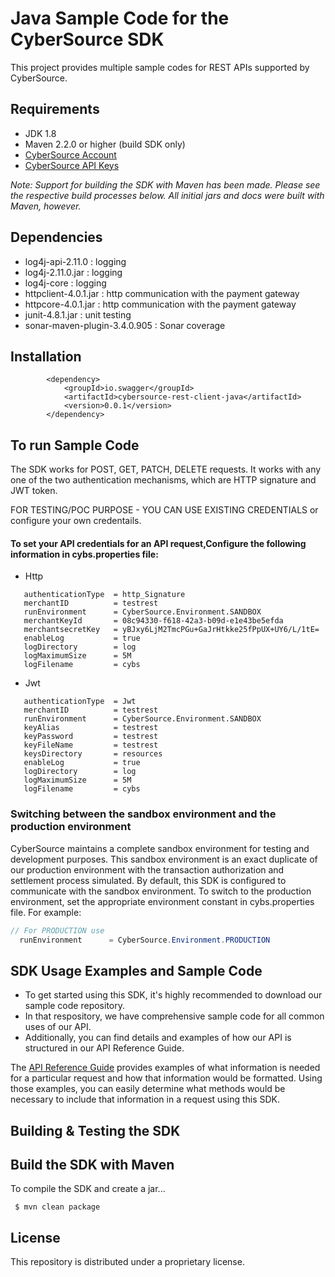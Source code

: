 # Java Sample Code for the CyberSource SDK
This project provides multiple sample codes for REST APIs supported by CyberSource.

## Requirements
* JDK 1.8
* Maven 2.2.0 or higher (build SDK only)
* [CyberSource Account](https://developer.cybersource.com/api/developer-guides/dita-gettingstarted/registration.html)
* [CyberSource API Keys](https://prod.developer.cybersource.com/api/developer-guides/dita-gettingstarted/registration/createCertSharedKey.html)

_Note: Support for building the SDK with Maven has been made. Please see the respective build processes below. 
 All initial jars and docs were built with Maven, however._
 
 ## Dependencies
* log4j-api-2.11.0              : logging
* log4j-2.11.0.jar              : logging
* log4j-core                    : logging
* httpclient-4.0.1.jar          : http communication with the payment gateway
* httpcore-4.0.1.jar            : http communication with the payment gateway
* junit-4.8.1.jar               : unit testing
* sonar-maven-plugin-3.4.0.905  : Sonar coverage

## Installation
```
		<dependency>
			<groupId>io.swagger</groupId>
			<artifactId>cybersource-rest-client-java</artifactId>
			<version>0.0.1</version>
		</dependency>
```
## To run Sample Code

The SDK works for POST, GET, PATCH, DELETE requests.
It works with any one of the two authentication mechanisms, which are HTTP signature and JWT token.

FOR TESTING/POC PURPOSE - YOU CAN USE EXISTING CREDENTIALS or configure your own credentails. 

#### To set your API credentials for an API request,Configure the following information in cybs.properties file:
  
  * Http

```
   authenticationType  = http_Signature
   merchantID 	       = testrest
   runEnvironment      = CyberSource.Environment.SANDBOX
   merchantKeyId       = 08c94330-f618-42a3-b09d-e1e43be5efda
   merchantsecretKey   = yBJxy6LjM2TmcPGu+GaJrHtkke25fPpUX+UY6/L/1tE=
   enableLog           = true
   logDirectory        = log
   logMaximumSize      = 5M
   logFilename         = cybs
```
  * Jwt

```
   authenticationType  = Jwt
   merchantID 	       = testrest
   runEnvironment      = CyberSource.Environment.SANDBOX
   keyAlias		       = testrest
   keyPassword	       = testrest
   keyFileName         = testrest
   keysDirectory       = resources
   enableLog           = true
   logDirectory        = log
   logMaximumSize      = 5M
   logFilename         = cybs
```

### Switching between the sandbox environment and the production environment
CyberSource maintains a complete sandbox environment for testing and development purposes. This sandbox environment is an exact
duplicate of our production environment with the transaction authorization and settlement process simulated. By default, this SDK is 
configured to communicate with the sandbox environment. To switch to the production environment, set the appropriate environment 
constant in cybs.properties file.  For example:

```java
// For PRODUCTION use
  runEnvironment      = CyberSource.Environment.PRODUCTION
```

## SDK Usage Examples and Sample Code
 * To get started using this SDK, it's highly recommended to download our sample code repository.
 * In that respository, we have comprehensive sample code for all common uses of our API.
 * Additionally, you can find details and examples of how our API is structured in our API Reference Guide.

The [API Reference Guide](https://developer.cybersource.com/api/reference/api-reference.html) provides examples of what information is needed for a particular request and how that information would be formatted. Using those examples, you can easily determine what methods would be necessary to include that information in a request
using this SDK.

## Building & Testing the SDK
Build the SDK with Maven
------------------------

To compile the SDK and create a jar...

  ` $ mvn clean package`
  
## License
This repository is distributed under a proprietary license.
